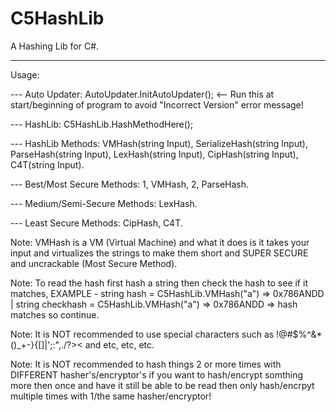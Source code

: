 # C5HashLib
A Hashing Lib for C#.

--------------------

Usage: 

--- Auto Updater: AutoUpdater.InitAutoUpdater(); <-- Run this at start/beginning of program to avoid "Incorrect Version" error message!

--- HashLib: C5HashLib.HashMethodHere();

--- HashLib Methods: VMHash(string Input), SerializeHash(string Input), ParseHash(string Input), LexHash(string Input), CipHash(string Input), C4T(string Input).

--- Best/Most Secure Methods: 1, VMHash, 2, ParseHash.

--- Medium/Semi-Secure Methods: LexHash.

--- Least Secure Methods: CipHash, C4T.


Note: VMHash is a VM (Virtual Machine) and what it does is it takes your input and virtualizes the strings to make them short and SUPER SECURE and uncrackable (Most Secure Method).

Note: To read the hash first hash a string then check the hash to see if it matches, EXAMPLE - string hash = C5HashLib.VMHash("a") => 0x786ANDD | string checkhash = C5HashLib.VMHash("a") => 0x786ANDD => hash matches so continue.

Note: It is NOT recommended to use special characters such as !@#$%^&*()_+-}{[]|\';:",./?>< and etc, etc, etc.

Note: It is NOT recommended to hash things 2 or more times with DIFFERENT hasher's/encryptor's if you want to hash/encrypt somthing more then once and have it still be able to be read then only hash/encrpyt multiple times with 1/the same hasher/encryptor!

